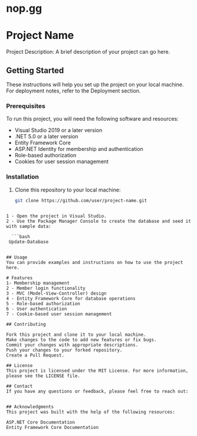 # nop.gg
# Project Name

Project Description: A brief description of your project can go here.

## Getting Started

These instructions will help you set up the project on your local machine. For deployment notes, refer to the Deployment section.

### Prerequisites

To run this project, you will need the following software and resources:

- Visual Studio 2019 or a later version
- .NET 5.0 or a later version
- Entity Framework Core
- ASP.NET Identity for membership and authentication
- Role-based authorization
- Cookies for user session management

### Installation

1. Clone this repository to your local machine:

   ```bash
   git clone https://github.com/user/project-name.git
 ```

 1 - Open the project in Visual Studio.
 2 - Use the Package Manager Console to create the database and seed it with sample data:

   ```bash
  Update-Database
 

## Usage
You can provide examples and instructions on how to use the project here.

# Features
1- Membership management
2 - Member login functionality
3 - MVC (Model-View-Controller) design
4 - Entity Framework Core for database operations
5 - Role-based authorization
6 - User authentication
7 - Cookie-based user session management

## Contributing

Fork this project and clone it to your local machine.
Make changes to the code to add new features or fix bugs.
Commit your changes with appropriate descriptions.
Push your changes to your forked repository.
Create a Pull Request.

## License
This project is licensed under the MIT License. For more information, please see the LICENSE file.

## Contact
If you have any questions or feedback, please feel free to reach out:


## Acknowledgments
This project was built with the help of the following resources:

ASP.NET Core Documentation
Entity Framework Core Documentation

